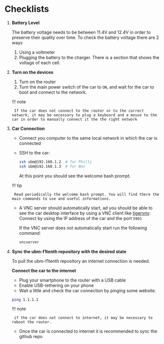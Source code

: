 # Checklists

1. **Battery Level**

    The battery voltage needs to be between 11.4V and 12.4V in order to preserve their quality over time. To check the battery voltage there are 2 ways

    1. Using a voltmeter
    2. Plugging the battery to the charger. There is a section that shows the voltage of each cell.

2. **Turn on the devices**

    1. Turn on the router
    2. Turn the main power switch of the car to `ON`, and wait for the car to boot and connect to the network.

    !!! note

        If the car does not connect to the router or to the correct network, it may be necessary to plug a keyboard and a mouse to the car in order to manually connect it the the right network

3. **Car Connection**

    - Connect you computer to the same local network in which the car is connected
    - SSH to the car:

        ```bash
        ssh ubm@192.168.1.2  # for Philly
        ssh ubm@192.168.1.3  # for Ben
        ```

        At this point you should see the welcome bash prompt.

    !!! tip

        Read periodically the welcome bash prompt. You will find there the main commands to use and useful informations.

    - A VNC server should automatically start, ad you should be able to see the car desktop interface by using a VNC client like [tigervnv](https://tigervnc.org/): Connect by using the IP address of the car and the port `5901`

        If the VNC server does not automatically start run the following command:

        ```bash
        vncserver
        ```

1. **Sync the ubm-f1tenth repository with the desired state**

    To pull the ubm-f1tenth repository an internet connection is needed.

    **Connect the car to the internet**

    - Plug your smartphone to the router with a USB cable
    - Enable USB-tethering on your phone
    - Wait a little and check the car connection by pinging some website.

    ```bash
    ping 1.1.1.1
    ```

    !!! note

        if the car does not connect to internet, it may be necessary to reboot the router.

    - Once the car is connected to internet it is recommended to sync the github repo
